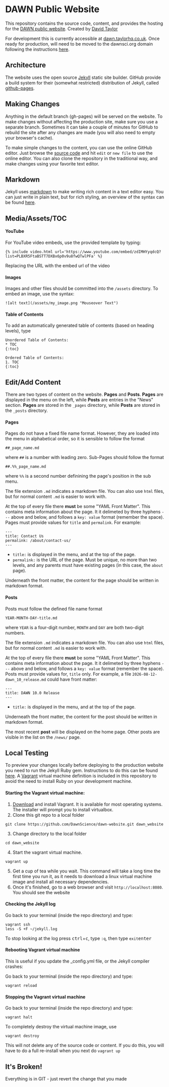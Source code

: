 # DAWN Public Website #
This repository contains the source code, content, and provides the hosting for the [DAWN public website](http://dawnsci.org). Created by [David Taylor](mailto:david@taylorhq.com)

For development this is currently accessible at [dawn.taylorhq.co.uk](http://dawn.taylorhq.co.uk). Once ready for production, will need to be moved to the dawnsci.org domain following the instructions [here](https://help.github.com/articles/using-a-custom-domain-with-github-pages/). 

## Architecture ##
The website uses the open source [Jekyll](https://jekyllrb.com/) static site builder. GitHub provide a build system for their (somewhat restricted) distribution of Jekyll, called [github-pages](https://help.github.com/articles/using-jekyll-as-a-static-site-generator-with-github-pages/).

## Making Changes ##
Anything in the default branch (gh-pages) will be served on the website. To make changes without affecting the production site, make sure you use a separate branch. Sometimes it can take a couple of minutes for GitHub to rebuild the site after any changes are made (you will also need to empty your browser's cache).

To make simple changes to the content, you can use the online GitHub editor. Just browse the [source code](https://github.com/DawnScience/dawn-website) and hit `edit` or `new file` to use the online editor. You can also clone the repository in the traditional way, and make changes using your favorite text editor.

## Markdown ##
Jekyll uses [markdown](https://en.wikipedia.org/wiki/Markdown) to make writing rich content in a text editor easy. You can just write in plain text, but for rich styling, an overview of the syntax can be found [here](https://gist.github.com/jonschlinkert/5854601).

## Media/Assets/TOC ##
#### YouTube ####
For YouTube video embeds, use the provided template by typing:
```
{% include video.html url='https://www.youtube.com/embed/zdIMHYyqdcQ?list=PLBXR5FtaBSTT7DXBx6p0v9u8fwQTwlPFa' %}
```
Replacing the URL with the embed url of the video
#### Images ####
Images and other files should be committed into the `/assets` directory. To embed an image, use the syntax:
```
![alt text](/assets/my_image.png "Mouseover Text")
```
#### Table of Contents
To add an automatically generated table of contents (based on heading levels), type
```
Unordered Table of Contents:
* TOC
{:toc}

Ordered Table of Contents:
1. TOC
{:toc}
```

## Edit/Add Content ##
There are two types of content on the website. **Pages** and **Posts**. **Pages** are displayed in the menu on the left, while **Posts** are entries in the "News" section. **Pages** are stored in the `_pages` directory, while **Posts** are stored in the `_posts` directory.




#### Pages ###
Pages do not have a fixed file name format. However, they are loaded into the menu in alphabetical order, so it is sensible to follow the format
```
##_page_name.md
```
where `##` is a number with leading zero. Sub-Pages should follow the format
```
##.%%_page_name.md
```
where `%%` is a second number definining the page's position in the sub menu.

The file extension `.md` indicates a markdown file. You can also use `html` files, but for normal content `.md` is easier to work with.

At the top of every file there **must** be some "YAML Front Matter". This contains meta information about the page. It it delimeted by three hyphens `---` above and below, and follows a `key: value` format (remember the space). Pages must provide values for `title` and `permalink`. For example:
```
---
title: Contact Us
permalink: /about/contact-us/
---
```
- `title:` is displayed in the menu, and at the top of the page.
- `permalink:` is the URL of the page. Must be unique, no more than two levels, and any parents must have existing pages (in this case, the `about` page).

Underneath the front matter, the content for the page should be written in markdown format.

#### Posts ###
Posts must follow the defined file name format 
```
YEAR-MONTH-DAY-title.md
```
where `YEAR` is a four-digit number, `MONTH` and `DAY` are both two-digit numbers.

The file extension `.md` indicates a markdown file. You can also use `html` files, but for normal content `.md` is easier to work with.

At the top of every file there **must** be some "YAML Front Matter". This contains meta information about the page. It it delimeted by three hyphens `---` above and below, and follows a `key: value` format (remember the space). Posts must provide values for, `title` only. For example, a file `2026-08-12-dawn_10_release.md` could have front matter:
```
---
title: DAWN 10.0 Release
---
```
- `title:` is displayed in the menu, and at the top of the page.

Underneath the front matter, the content for the post should be written in markdown format.

The most recent **post** will be displayed on the home page. Other posts are visible in the list on the `/news/` page.

## Local Testing ##
To preview your changes locally before deploying to the production website you need to run the Jekyll Ruby gem. Instructions to do this can be found [here](https://help.github.com/articles/setting-up-your-github-pages-site-locally-with-jekyll/). A [Vagrant](https://www.vagrantup.com/) virtual machine definition is included in this repository to avoid the need to install Ruby on your development machine. 

#### Starting the Vagrant virtual machine: ###
1. [Download](https://www.vagrantup.com/downloads.html) and install Vagrant. It is available for most operating systems. The installer will prompt you to install virtualbox.
2. Clone this git repo to a local folder
```
git clone https://github.com/DawnScience/dawn-website.git dawn_website
```
3. Change directory to the local folder
```
cd dawn_website
```
4. Start the vagrant virtual machine. 
``` 
vagrant up
```
5. Get a cup of tea while you wait. This command will take a long time the first time you run it, as it needs to download a linux virtual machine image and install all necessary dependencies. 
6. Once it's finished, go to a web browser and visit `http://localhost:8080`. You should see the website

#### Checking the Jekyll log ###
Go back to your terminal (inside the repo directory) and type:
```
vagrant ssh
less -S +F ~/jekyll.log
```
To stop looking at the log press <kbd>ctrl</kbd>+<kbd>c</kbd>, type `:q`, then type `exit`<kbd>enter</kbd>

#### Rebooting Vagrant virtual machine ###
This is useful if you update the _config.yml file, or the Jekyll compiler crashes:

Go back to your terminal (inside the repo directory) and type:
```
vagrant reload
```
#### Stopping the Vagrant virtual machine ###
Go back to your terminal (inside the repo directory) and type:
```
vagrant halt
```
To completely destroy the virtual machine image, use
```
vagrant destroy
```
This will not delete any of the source code or content. If you do this, you will have to do a full re-install when you next do `vagrant up`
## It's Broken!
Everything is in GIT - just revert the change that you made
